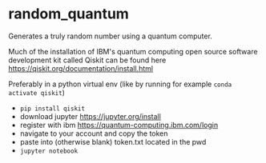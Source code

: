 # random_quantum

Generates a truly random number using a quantum computer.

Much of the installation of IBM's quantum computing open source software development kit called Qiskit can be found here https://qiskit.org/documentation/install.html

Preferably in a python virtual env (like by running for example `conda activate qiskit`)

* `pip install qiskit`
* download jupyter  https://jupyter.org/install
* register with ibm  https://quantum-computing.ibm.com/login
* navigate to your account and copy the token
* paste into (otherwise blank) token.txt located in the pwd
* `jupyter notebook`

